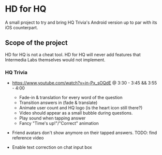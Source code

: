 # HD for HQ

A small project to try and bring HQ Trivia's Android version up to par with its iOS counterpart.

## Scope of the project

HD for HQ is not a cheat tool. HD for HQ will never add features that Intermedia Labs themselves would not implement.

### HQ Trivia

- https://www.youtube.com/watch?v=in-Px_sOQdE @ 3:30 - 3:45 && 3:55 - 4:00
  - Fade-in & translation for every word of the question 
  - Transition answers in (fade & translate)
  - Animate user count and HQ logo (is the heart icon still there?)
  - Video should appear as a small bubble during questions.
  - Play sound when tapping answer
  - Fancy "Time's up!"/"Correct" animation

- Friend avatars don't show anymore on their tapped answers. TODO: find reference video
- Enable text correction on chat input box
